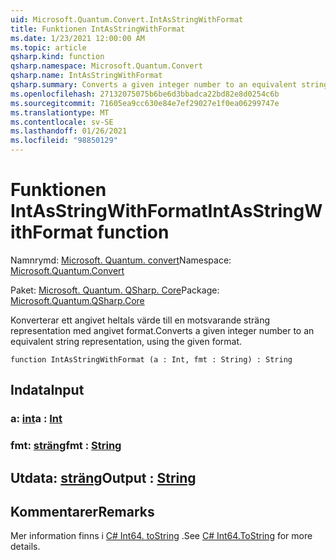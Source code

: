 ```yaml
---
uid: Microsoft.Quantum.Convert.IntAsStringWithFormat
title: Funktionen IntAsStringWithFormat
ms.date: 1/23/2021 12:00:00 AM
ms.topic: article
qsharp.kind: function
qsharp.namespace: Microsoft.Quantum.Convert
qsharp.name: IntAsStringWithFormat
qsharp.summary: Converts a given integer number to an equivalent string representation, using the given format.
ms.openlocfilehash: 27132075075b6be6d3bbadca22bd82e8d0254c6b
ms.sourcegitcommit: 71605ea9cc630e84e7ef29027e1f0ea06299747e
ms.translationtype: MT
ms.contentlocale: sv-SE
ms.lasthandoff: 01/26/2021
ms.locfileid: "98850129"
---
```

# <a name="intasstringwithformat-function"></a><span data-ttu-id="62eed-102">Funktionen IntAsStringWithFormat</span><span class="sxs-lookup"><span data-stu-id="62eed-102">IntAsStringWithFormat function</span></span>

<span data-ttu-id="62eed-103">Namnrymd: [Microsoft. Quantum. convert](xref:Microsoft.Quantum.Convert)</span><span class="sxs-lookup"><span data-stu-id="62eed-103">Namespace: [Microsoft.Quantum.Convert](xref:Microsoft.Quantum.Convert)</span></span>

<span data-ttu-id="62eed-104">Paket: [Microsoft. Quantum. QSharp. Core](https://nuget.org/packages/Microsoft.Quantum.QSharp.Core)</span><span class="sxs-lookup"><span data-stu-id="62eed-104">Package: [Microsoft.Quantum.QSharp.Core](https://nuget.org/packages/Microsoft.Quantum.QSharp.Core)</span></span>


<span data-ttu-id="62eed-105">Konverterar ett angivet heltals värde till en motsvarande sträng representation med angivet format.</span><span class="sxs-lookup"><span data-stu-id="62eed-105">Converts a given integer number to an equivalent string representation, using the given format.</span></span>

```qsharp
function IntAsStringWithFormat (a : Int, fmt : String) : String
```


## <a name="input"></a><span data-ttu-id="62eed-106">Indata</span><span class="sxs-lookup"><span data-stu-id="62eed-106">Input</span></span>

### <a name="a--int"></a><span data-ttu-id="62eed-107">a: [int](xref:microsoft.quantum.lang-ref.int)</span><span class="sxs-lookup"><span data-stu-id="62eed-107">a : [Int](xref:microsoft.quantum.lang-ref.int)</span></span>




### <a name="fmt--string"></a><span data-ttu-id="62eed-108">fmt: [sträng](xref:microsoft.quantum.lang-ref.string)</span><span class="sxs-lookup"><span data-stu-id="62eed-108">fmt : [String](xref:microsoft.quantum.lang-ref.string)</span></span>





## <a name="output--string"></a><span data-ttu-id="62eed-109">Utdata: [sträng](xref:microsoft.quantum.lang-ref.string)</span><span class="sxs-lookup"><span data-stu-id="62eed-109">Output : [String](xref:microsoft.quantum.lang-ref.string)</span></span>



## <a name="remarks"></a><span data-ttu-id="62eed-110">Kommentarer</span><span class="sxs-lookup"><span data-stu-id="62eed-110">Remarks</span></span>

<span data-ttu-id="62eed-111">Mer information finns i [C# Int64. toString](https://docs.microsoft.com/dotnet/api/system.int64.tostring?view=netframework-4.7.1#System_Int64_ToString_System_String_) .</span><span class="sxs-lookup"><span data-stu-id="62eed-111">See [C# Int64.ToString](https://docs.microsoft.com/dotnet/api/system.int64.tostring?view=netframework-4.7.1#System_Int64_ToString_System_String_) for more details.</span></span>